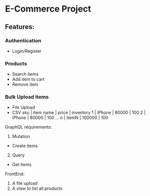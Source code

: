 # E-Commerce Project

## Features:

### Authentication

- Login/Register

### Products

- Search items
- Add item to cart
- Remove item

### Bulk Upload items

- File Upload
- CSV
  sku | item name | price | inventory
  1 | iPhone | 80000 | 100
  2 | iPhone | 80000 | 100
  ...
  n | itemN | 100000 | 100

GraphQL requirements:

1. Mutation

- Create items

2. Query

- Get items

FrontEnd:

1. A file upload
2. A view to list all products
